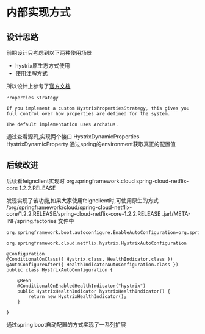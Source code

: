 # 内部实现方式

## 设计思路
前期设计只考虑到以下两种使用场景
+ hystrix原生态方式使用
+ 使用注解方式

所以设计上参考了[官方文档](https://github.com/Netflix/Hystrix/wiki/Plugins#propertiesstrategy)


    Properties Strategy
    
    If you implement a custom HystrixPropertiesStrategy, this gives you full control over how properties are defined for the system.
    
    The default implementation uses Archaius.

通过查看源码,实现两个接口
HystrixDynamicProperties
HystrixDynamicProperty<T>
通过spring的environment获取真正的配置值

## 后续改进
后续看feignclient实现时
<dependency>
  <groupId>org.springframework.cloud</groupId>
  <artifactId>spring-cloud-netflix-core</artifactId>
  <version>1.2.2.RELEASE</version>
</dependency>

发现实现了该功能,如果大家使用feignclient时,可使用原生的方式
/org/springframework/cloud/spring-cloud-netflix-core/1.2.2.RELEASE/spring-cloud-netflix-core-1.2.2.RELEASE
.jar!/META-INF/spring.factories 文件中

    org.springframework.boot.autoconfigure.EnableAutoConfiguration=org.springframework.cloud.netflix.hystrix.HystrixAutoConfiguration
    
    org.springframework.cloud.netflix.hystrix.HystrixAutoConfiguration
    
    @Configuration
    @ConditionalOnClass({ Hystrix.class, HealthIndicator.class })
    @AutoConfigureAfter({ HealthIndicatorAutoConfiguration.class })
    public class HystrixAutoConfiguration {
    
        @Bean
        @ConditionalOnEnabledHealthIndicator("hystrix")
        public HystrixHealthIndicator hystrixHealthIndicator() {
            return new HystrixHealthIndicator();
        }
    
    }
    
通过spring boot自动配置的方式实现了一系列扩展